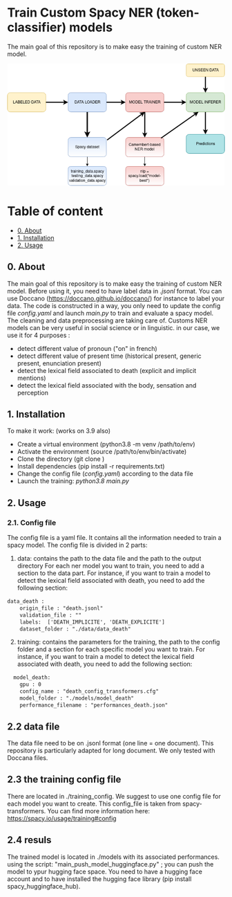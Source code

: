 # Train Custom Spacy NER (token-classifier) models

The main goal of this repository is to make easy the training of custom NER model.

![](./data/image/spacy_ner_pipeline.png)

# Table of content

- [0. About](#0-about)
- [1. Installation](#1-installation)
- [2. Usage](#2-usage)


## 0. About
The main goal of this repository is to make easy the training of custom NER model. Before using it, you need to have label data in *.jsonl* format. You can use Doccano (https://doccano.github.io/doccano/) for instance to label your data. The code is constructed in a way, you only need to update the config file *config.yaml* and launch *main.py* to train and evaluate a spacy model. The cleaning and data preprocessing are taking care of. 
Customs NER models can be very useful in social science or in linguistic. in our case, we use it for 4 purposes :
- detect different value of pronoun ("on" in french)
- detect different value of present time (historical present, generic present, enunciation present)
- detect the lexical field associated to death (explicit and implicit mentions)
- detect the lexical field associated with the body, sensation and perception

## 1. Installation
To make it work: (works on 3.9 also)
- Create a virtual environment (python3.8 -m venv /path/to/env)
- Activate the environment (source /path/to/env/bin/activate)
- Clone the directory (git clone )
- Install dependencies (pip install -r requirements.txt)
- Change the config file (*config.yaml*) according to the data file
- Launch the training: *python3.8 main.py*

## 2. Usage

### 2.1. Config file
The config file is a yaml file. It contains all the information needed to train a spacy model. The config file is divided in 2 parts:
1)  data: contains the path to the data file and the path to the output directory
For each ner model you want to train, you need to add a section to the data part. For instance, if you want to train a model to detect the lexical field associated with death, you need to add the following section:
```
data_death :
    origin_file : "death.jsonl"
    validation_file : ""
    labels:  ['DEATH_IMPLICITE', 'DEATH_EXPLICITE']
    dataset_folder : "./data/data_death"
```


2)  training: contains the parameters for the training, the path to the config folder and a section for each specific model you want to train. For instance, if you want to train a model to detect the lexical field associated with death, you need to add the following section:
```
  model_death:
    gpu : 0
    config_name : "death_config_transformers.cfg"
    model_folder : "./models/model_death"
    performance_filename : "performances_death.json"
```

## 2.2 data file

The data file need to be on .jsonl format (one line = one document). This repository is particularly adapted for long document. We only tested with Doccana files.


## 2.3 the training config file

There are located in ./training_config. We suggest to use one config file for each model you want to create.
This  config_file is taken from spacy-transformers. You can find more information here: https://spacy.io/usage/training#config

## 2.4 resuls

The trained model is located in ./models with its associated performances.
using the script: "main_push_model_huggingface.py" ; you can push the model to ypur hugging face space. You need to have a hugging face account and to have installed the hugging face library (pip install spacy_huggingface_hub).


 
